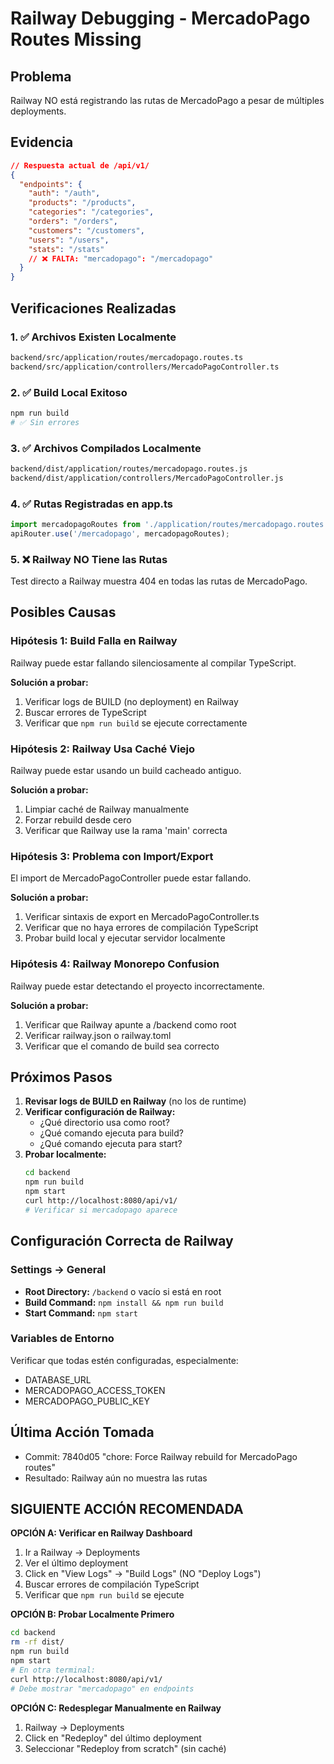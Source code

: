# Railway Debugging - MercadoPago Routes Missing

## Problema
Railway NO está registrando las rutas de MercadoPago a pesar de múltiples deployments.

## Evidencia
```json
// Respuesta actual de /api/v1/
{
  "endpoints": {
    "auth": "/auth",
    "products": "/products",
    "categories": "/categories",
    "orders": "/orders",
    "customers": "/customers",
    "users": "/users",
    "stats": "/stats"
    // ❌ FALTA: "mercadopago": "/mercadopago"
  }
}
```

## Verificaciones Realizadas

### 1. ✅ Archivos Existen Localmente
```bash
backend/src/application/routes/mercadopago.routes.ts
backend/src/application/controllers/MercadoPagoController.ts
```

### 2. ✅ Build Local Exitoso
```bash
npm run build
# ✅ Sin errores
```

### 3. ✅ Archivos Compilados Localmente
```bash
backend/dist/application/routes/mercadopago.routes.js
backend/dist/application/controllers/MercadoPagoController.js
```

### 4. ✅ Rutas Registradas en app.ts
```typescript
import mercadopagoRoutes from './application/routes/mercadopago.routes';
apiRouter.use('/mercadopago', mercadopagoRoutes);
```

### 5. ❌ Railway NO Tiene las Rutas
Test directo a Railway muestra 404 en todas las rutas de MercadoPago.

## Posibles Causas

### Hipótesis 1: Build Falla en Railway
Railway puede estar fallando silenciosamente al compilar TypeScript.

**Solución a probar:**
1. Verificar logs de BUILD (no deployment) en Railway
2. Buscar errores de TypeScript
3. Verificar que `npm run build` se ejecute correctamente

### Hipótesis 2: Railway Usa Caché Viejo
Railway puede estar usando un build cacheado antiguo.

**Solución a probar:**
1. Limpiar caché de Railway manualmente
2. Forzar rebuild desde cero
3. Verificar que Railway use la rama 'main' correcta

### Hipótesis 3: Problema con Import/Export
El import de MercadoPagoController puede estar fallando.

**Solución a probar:**
1. Verificar sintaxis de export en MercadoPagoController.ts
2. Verificar que no haya errores de compilación TypeScript
3. Probar build local y ejecutar servidor localmente

### Hipótesis 4: Railway Monorepo Confusion
Railway puede estar detectando el proyecto incorrectamente.

**Solución a probar:**
1. Verificar que Railway apunte a /backend como root
2. Verificar railway.json o railway.toml
3. Verificar que el comando de build sea correcto

## Próximos Pasos

1. **Revisar logs de BUILD en Railway** (no los de runtime)
2. **Verificar configuración de Railway:**
   - ¿Qué directorio usa como root?
   - ¿Qué comando ejecuta para build?
   - ¿Qué comando ejecuta para start?
3. **Probar localmente:**
   ```bash
   cd backend
   npm run build
   npm start
   curl http://localhost:8080/api/v1/
   # Verificar si mercadopago aparece
   ```

## Configuración Correcta de Railway

### Settings → General
- **Root Directory:** `/backend` o vacío si está en root
- **Build Command:** `npm install && npm run build`
- **Start Command:** `npm start`

### Variables de Entorno
Verificar que todas estén configuradas, especialmente:
- DATABASE_URL
- MERCADOPAGO_ACCESS_TOKEN
- MERCADOPAGO_PUBLIC_KEY

## Última Acción Tomada
- Commit: 7840d05 "chore: Force Railway rebuild for MercadoPago routes"
- Resultado: Railway aún no muestra las rutas

## SIGUIENTE ACCIÓN RECOMENDADA

**OPCIÓN A: Verificar en Railway Dashboard**
1. Ir a Railway → Deployments
2. Ver el último deployment
3. Click en "View Logs" → "Build Logs" (NO "Deploy Logs")
4. Buscar errores de compilación TypeScript
5. Verificar que `npm run build` se ejecute

**OPCIÓN B: Probar Localmente Primero**
```bash
cd backend
rm -rf dist/
npm run build
npm start
# En otra terminal:
curl http://localhost:8080/api/v1/
# Debe mostrar "mercadopago" en endpoints
```

**OPCIÓN C: Redesplegar Manualmente en Railway**
1. Railway → Deployments
2. Click en "Redeploy" del último deployment
3. Seleccionar "Redeploy from scratch" (sin caché)
